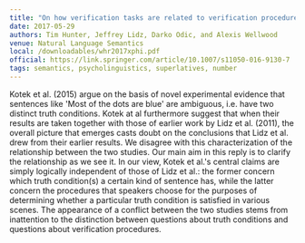 ```yaml
---
title: "On how verification tasks are related to verification procedures: A reply to Kotek et al."
date: 2017-05-29
authors: Tim Hunter, Jeffrey Lidz, Darko Odic, and Alexis Wellwood
venue: Natural Language Semantics
local: /downloadables/whr2017xphi.pdf
official: https://link.springer.com/article/10.1007/s11050-016-9130-7
tags: semantics, psycholinguistics, superlatives, number
---
```



Kotek et al. (2015) argue on the basis of novel experimental evidence that sentences like 'Most of the dots are blue' are ambiguous, i.e. have two distinct truth conditions. Kotek at al furthermore suggest that when their results are taken together with those of earlier work by Lidz et al. (2011), the overall picture that emerges casts doubt on the conclusions that Lidz et al. drew from their earlier results. We disagree with this characterization of the relationship between the two studies. Our main aim in this reply is to clarify the relationship as we see it. In our view, Kotek et al.'s central claims are simply logically independent of those of Lidz et al.: the former concern which truth condition(s) a certain kind of sentence has, while the latter concern the procedures that speakers choose for the purposes of determining whether a particular truth condition is satisfied in various scenes. The appearance of a conflict between the two studies stems from inattention to the distinction between questions about truth conditions and questions about verification procedures.